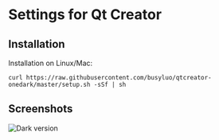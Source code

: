 Settings for Qt Creator
=================================

Installation
------------
Installation on Linux/Mac:

    curl https://raw.githubusercontent.com/busyluo/qtcreator-onedark/master/setup.sh -sSf | sh


Screenshots
-----------
![Dark version](https://raw.github.com/busyluo/qtcreator-onedark/master/onedark_preview.png)  
